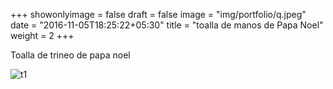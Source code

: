 +++
showonlyimage = false
draft = false
image = "img/portfolio/q.jpeg"
date = "2016-11-05T18:25:22+05:30"
title = "toalla de manos de Papa Noel"
weight = 2
+++

Toalla de trineo de papa noel

<!--more-->

![t1][1]

[1]: /img/q.jpeg 

